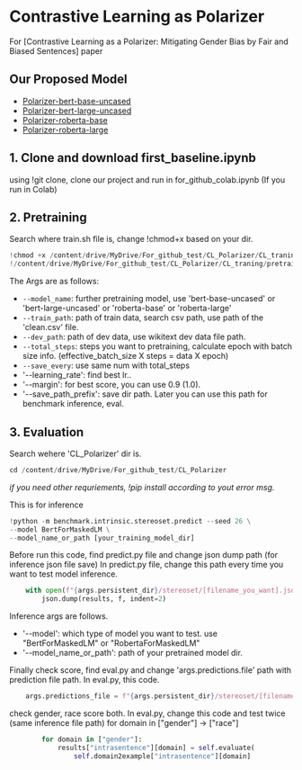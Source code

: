 


# Contrastive Learning as Polarizer
For [Contrastive Learning as a Polarizer: Mitigating Gender Bias by Fair and
Biased Sentences] paper

## Our Proposed Model 

- [Polarizer-bert-base-uncased](https://huggingface.co/kyungmin011029/Polarizer-bert-base-uncased/tree/main)
- [Polarizer-bert-large-uncased](https://huggingface.co/kyungmin011029/Polarizer-bert-large-uncased/tree/main)
- [Polarizer-roberta-base](https://huggingface.co/kyungmin011029/Polarizer-base)
- [Polarizer-roberta-large](https://huggingface.co/kyungmin011029/Polarizer-roberta-large/tree/main)

## 1. Clone and download first_baseline.ipynb
using !git clone, clone our project and run in for_github_colab.ipynb (If you run in Colab) 

## 2. Pretraining 
Search where train.sh file is, change !chmod+x based on your dir. 

```python
!chmod +x /content/drive/MyDrive/For_github_test/CL_Polarizer/CL_traning/pretraining/train.sh
!/content/drive/MyDrive/For_github_test/CL_Polarizer/CL_traning/pretraining/train.sh
```
The Args are as follows:
* `--model_name`: further pretraining model, use 'bert-base-uncased' or 'bert-large-uncased' or 'roberta-base' or 'roberta-large' 
* `--train_path`: path of train data, search csv path, use path of the 'clean.csv' file.
* `--dev_path`: path of dev data, use wikitext dev data file path.
* `--total_steps`: steps you want to pretraining, calculate epoch with batch size info. (effective_batch_size X steps = data X epoch) 
* `--save_every`: use same num with total_steps
* '--learning_rate': find best lr..
* '--margin': for best score, you can use 0.9 (1.0).
* '--save_path_prefix': save dir path. Later you can use this path for benchmark inference, eval.

## 3. Evaluation
Search wehere 'CL_Polarizer' dir is. 
```python
cd /content/drive/MyDrive/For_github_test/CL_Polarizer
```

*if you need other requriements, !pip install according to yout error msg.*

This is for inference 
```python
!python -m benchmark.intrinsic.stereoset.predict --seed 26 \
--model BertForMaskedLM \
--model_name_or_path [your_training_model_dir]
```
Before run this code, find predict.py file and change json dump path (for inference json file save) 
In predict.py file, change this path every time you want to test model inference. 

```python
    with open(f"{args.persistent_dir}/stereoset/[filename_you_want].json", "w") as f:
        json.dump(results, f, indent=2)
```

Inference args are follows. 

* '--model': which type of model you want to test. use "BertForMaskedLM" or "RobertaForMaskedLM"
* '--model_name_or_path': path of your pretrained model dir.

Finally check score, find eval.py and change 'args.predictions.file' path with prediction file path. 
In eval.py, this code. 

```python
    args.predictions_file = f"{args.persistent_dir}/stereoset/[filename_you_want].json"
```

check gender, race score both. In eval.py, change this code and test twice (same inference file path) 
for domain in ["gender"] -> ["race"] 
```python
        for domain in ["gender"]:
            results["intrasentence"][domain] = self.evaluate(
                self.domain2example["intrasentence"][domain]
```










